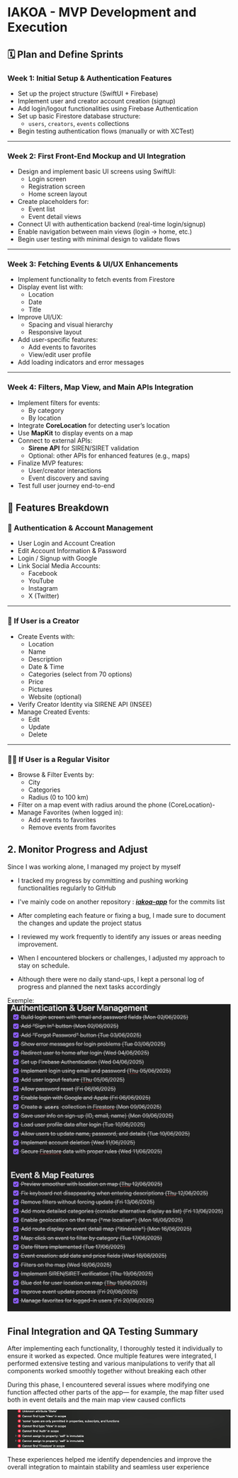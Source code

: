 # IAKOA - MVP Development and Execution

## 🗓️ Plan and Define Sprints

### Week 1: Initial Setup & Authentication Features

- Set up the project structure (SwiftUI + Firebase)
- Implement user and creator account creation (signup)
- Add login/logout functionalities using Firebase Authentication
- Set up basic Firestore database structure:
  - `users`, `creators`, `events` collections
- Begin testing authentication flows (manually or with XCTest)

---

### Week 2: First Front-End Mockup and UI Integration

- Design and implement basic UI screens using SwiftUI:
  - Login screen
  - Registration screen
  - Home screen layout
- Create placeholders for:
  - Event list
  - Event detail views
- Connect UI with authentication backend (real-time login/signup)
- Enable navigation between main views (login → home, etc.)
- Begin user testing with minimal design to validate flows

---

### Week 3: Fetching Events & UI/UX Enhancements

- Implement functionality to fetch events from Firestore
- Display event list with:
  - Location
  - Date
  - Title
- Improve UI/UX:
  - Spacing and visual hierarchy
  - Responsive layout
- Add user-specific features:
  - Add events to favorites
  - View/edit user profile
- Add loading indicators and error messages

---

### Week 4: Filters, Map View, and Main APIs Integration

- Implement filters for events:
  - By category
  - By location
- Integrate **CoreLocation** for detecting user’s location
- Use **MapKit** to display events on a map
- Connect to external APIs:
  - **Sirene API** for SIREN/SIRET validation
  - Optional: other APIs for enhanced features (e.g., maps)
- Finalize MVP features:
  - User/creator interactions
  - Event discovery and saving
- Test full user journey end-to-end



## 🧩 Features Breakdown

### 🔐 Authentication & Account Management

- User Login and Account Creation
- Edit Account Information & Password
- Login / Signup with Google
- Link Social Media Accounts:
  - Facebook
  - YouTube
  - Instagram
  - X (Twitter)

---

### 👤 If User is a Creator

- Create Events with:
  - Location
  - Name
  - Description
  - Date & Time
  - Categories (select from 70 options)
  - Price
  - Pictures
  - Website (optional)
- Verify Creator Identity via SIRENE API (INSEE)
- Manage Created Events:
  - Edit
  - Update
  - Delete

---

### 🙋‍♂️ If User is a Regular Visitor

- Browse & Filter Events by:
  - City
  - Categories
  - Radius (0 to 100 km)
- Filter on a map event with radius around the phone (CoreLocation)-
- Manage Favorites (when logged in):
  - Add events to favorites
  - Remove events from favorites


## 2. Monitor Progress and Adjust

Since I was working alone, I managed my project by myself

- I tracked my progress by committing and pushing working functionalities regularly to GitHub

- I've mainly code on another repository : ***[iakoa-app](https://github.com/vlldnt/iakoa-app)*** for the commits list

- After completing each feature or fixing a bug, I made sure to document the changes and update the project status
- I reviewed my work frequently to identify any issues or areas needing improvement.
- When I encountered blockers or challenges, I adjusted my approach to stay on schedule.
- Although there were no daily stand-ups, I kept a personal log of progress and planned the next tasks accordingly

Exemple:
![Exemple](https://github.com/vlldnt/Portfolio-IAKOA/blob/main/doc/images/management-tasks.png?raw=true)

## Final Integration and QA Testing Summary
After implementing each functionality, I thoroughly tested it individually to ensure it worked as expected. Once multiple features were integrated, I performed extensive testing and various manipulations to verify that all components worked smoothly together without breaking each other

During this phase, I encountered several issues where modifying one function affected other parts of the app— for example, the map filter used both in event details and the main map view caused conflicts

![Errors](https://github.com/vlldnt/Portfolio-IAKOA/blob/main/doc/images/errors.png?raw=true)

These experiences helped me identify dependencies and improve the overall integration to maintain stability and seamless user experience


